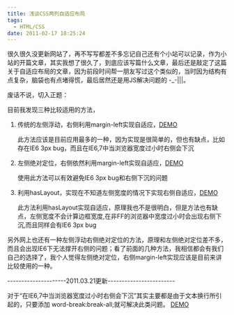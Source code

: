 ```yaml
---
title: 浅谈CSS两列自适应布局
tags:
  - HTML/CSS
date: 2011-02-17 18:25:24
---
```


很久很久没更新网站了，再不写写都差不多忘记自己还有个小站可以记录，作为小站的开篇文章，其实我想了很久了，到底应该写篇什么文章，最后还是敲定了这篇关于自适应布局的文章，因为前段时间帮一朋友写过这个类似的，当时因为结构有点复杂，脑袋也有点堵得慌，最后居然还是用JS解决问题的 -_-|||。

废话不说，切入正题：

目前我发现三种比较适用的方法，

1.  传统的左侧浮动，右侧利用margin-left实现自适应，[DEMO](http://www.laoshu133.cn/test/two_autowidth.html#con1)

    此方法应该是目前应用最多的一种，因为实现是很简单的，但也有缺点，比如存在IE6 3px bug，而且在IE6,7中当浏览器宽度过小时右侧会下沉
2.  左侧绝对定位，右侧依然利用margin-left实现自适应，[DEMO](http://www.laoshu133.cn/test/two_autowidth.html#con2)

    使用此方法可以有效避免IE6 3px bug和右侧下沉的问题
3.  利用hasLayout，实现在不知道左侧宽度的情况下实现右侧自适应，[DEMO](http://www.laoshu133.cn/test/two_autowidth.html#con3)

    此方法利用hasLayout实现自适应，原理我也不是很明白，但是方法也有缺点，左侧宽度不会计算边框宽度,在非FF的浏览器中宽度过小时会出现右侧下沉,而且同样会有IE6 3px bug

另外网上也还有一种左侧浮动右侧绝对定位的方法，原理和左侧绝对定位差不多，而且会出现IE6下无法撑开右侧的问题；看了前面的几种方法，我相信都会有我们自己的选择了，我个人觉得左侧绝对定位，右侧margin-left实现应该是目前来讲比较使用的一种。

---------------------2011.03.21更新------------------------

对于&ldquo;在IE6,7中当浏览器宽度过小时右侧会下沉&rdquo;其实主要都是由于文本换行所引起的，只要添加 word-break:break-all;就可解决此类问题。&nbsp;[DEMO](http://www.laoshu133.cn/test/two_autowidth.html#con3)